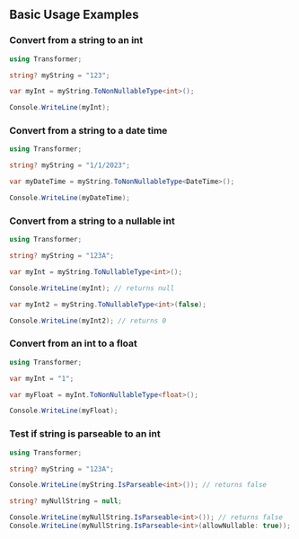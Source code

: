 ## Basic Usage Examples

### Convert from a string to an int
```csharp
using Transformer;

string? myString = "123";

var myInt = myString.ToNonNullableType<int>();

Console.WriteLine(myInt);
```

### Convert from a string to a date time
```csharp
using Transformer;

string? myString = "1/1/2023";

var myDateTime = myString.ToNonNullableType<DateTime>();

Console.WriteLine(myDateTime);
```

### Convert from a string to a nullable int
```csharp
using Transformer;

string? myString = "123A";

var myInt = myString.ToNullableType<int>();

Console.WriteLine(myInt); // returns null

var myInt2 = myString.ToNullableType<int>(false);

Console.WriteLine(myInt2); // returns 0
```

### Convert from an int to a float
```csharp
using Transformer;

var myInt = "1";

var myFloat = myInt.ToNonNullableType<float>();

Console.WriteLine(myFloat);
```

### Test if string is parseable to an int
```csharp
using Transformer;

string? myString = "123A";

Console.WriteLine(myString.IsParseable<int>()); // returns false

string? myNullString = null;

Console.WriteLine(myNullString.IsParseable<int>()); // returns false
Console.WriteLine(myNullString.IsParseable<int>(allowNullable: true)); // returns true
```
